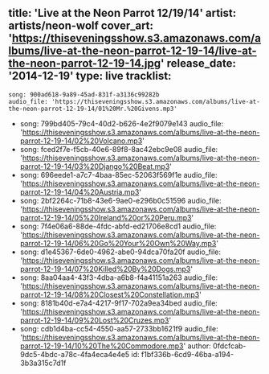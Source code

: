 title: 'Live at the Neon Parrot 12/19/14'
artist: artists/neon-wolf
cover_art: 'https://thiseveningsshow.s3.amazonaws.com/albums/live-at-the-neon-parrot-12-19-14/live-at-the-neon-parrot-12-19-14.jpg'
release_date: '2014-12-19'
type: live
tracklist:
  -
    song: 900ad618-9a89-45ad-831f-a3136c99282b
    audio_file: 'https://thiseveningsshow.s3.amazonaws.com/albums/live-at-the-neon-parrot-12-19-14/01%20Mr.%20Givens.mp3'
  -
    song: 799bd405-79c4-40d2-b626-4e2f9079e143
    audio_file: 'https://thiseveningsshow.s3.amazonaws.com/albums/live-at-the-neon-parrot-12-19-14/02%20Volcano.mp3'
  -
    song: fced2f7e-f5cb-40e6-89f8-8ac42ebc9e08
    audio_file: 'https://thiseveningsshow.s3.amazonaws.com/albums/live-at-the-neon-parrot-12-19-14/03%20Django%20Beat.mp3'
  -
    song: 696eede1-a7c7-4baa-85ec-52063f569f1e
    audio_file: 'https://thiseveningsshow.s3.amazonaws.com/albums/live-at-the-neon-parrot-12-19-14/04%20Austria.mp3'
  -
    song: 2bf2264c-71b8-43e6-9ae0-e296b0c51596
    audio_file: 'https://thiseveningsshow.s3.amazonaws.com/albums/live-at-the-neon-parrot-12-19-14/05%20Ireland%20or%20Peru.mp3'
  -
    song: 7f4e06a6-88de-4fdc-abfd-ed21706e8cd1
    audio_file: 'https://thiseveningsshow.s3.amazonaws.com/albums/live-at-the-neon-parrot-12-19-14/06%20Go%20Your%20Own%20Way.mp3'
  -
    song: d1e45367-6de0-4962-abe0-94dca70fa20f
    audio_file: 'https://thiseveningsshow.s3.amazonaws.com/albums/live-at-the-neon-parrot-12-19-14/07%20Killed%20By%20Dogs.mp3'
  -
    song: 8aa04aa4-43f3-4dba-a6b8-f4a41151a263
    audio_file: 'https://thiseveningsshow.s3.amazonaws.com/albums/live-at-the-neon-parrot-12-19-14/08%20Closest%20Constellation.mp3'
  -
    song: 8181b40d-e7a4-4217-9f17-702a9ea34bed
    audio_file: 'https://thiseveningsshow.s3.amazonaws.com/albums/live-at-the-neon-parrot-12-19-14/09%20Lost%20Cruzes.mp3'
  -
    song: cdb1d4ba-cc54-4550-aa57-2733bb1621f9
    audio_file: 'https://thiseveningsshow.s3.amazonaws.com/albums/live-at-the-neon-parrot-12-19-14/10%20The%20Commodore.mp3'
author: 0fdcfcab-9dc5-4bdc-a78c-4fa4eca4e4e5
id: f1bf336b-6cd9-46ba-a194-3b3a315c7d1f
